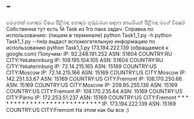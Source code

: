 # -
මෙතෙක් හොඳම විෂය පිළිබඳ හොඳම ගුරුවරයා සඳහා කාර්යයන් පිළිබඳ මගේ විසඳුම්
Собственна тут есть 1й Task из 1го пака задач.
Справка по использованию: (пишем в терминале)
  python Task1_1.py -h
  python Task1_1.py --help
  выдаст вспомогательную информацию по использованию
  python Task1_1.py 173.194.222.139 (обращаемся к google.com)
    Получим:
      IP: 92.248.191.252       ASN: 51604     COUNTRY:RU      CITY:Yekaterinburg
      IP: 109.195.104.105      ASN: 51604     COUNTRY:RU      CITY:Yekaterinburg
      IP: 72.14.215.165        ASN: 15169     COUNTRY:US      CITY:Moscow
      IP: 72.14.215.166        ASN: 15169     COUNTRY:US      CITY:Moscow
      IP: 142.251.53.67        ASN: 15169     COUNTRY:US      CITY:Fremont
      IP: 108.170.250.66       ASN: 15169     COUNTRY:US      CITY:Moscow
      IP: 209.85.255.136       ASN: 15169     COUNTRY:US      CITY:Fremont
      IP: 108.170.235.64       ASN: 15169     COUNTRY:US      CITY:Pärnu
      IP: 172.253.51.237       ASN: 15169     COUNTRY:US      CITY:Fremont
      *       *       *
      *       *       *
      *       *       *
      *       *       *
      *       *       *
      *       *       *
      *       *       *
      *       *       *
      *       *       *
      IP: 173.194.222.139      ASN: 15169     COUNTRY:US      CITY:Fremont
На этом как бы все :)
